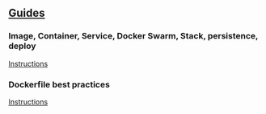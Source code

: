 ## [Guides](https://docs.docker.com/)

### Image, Container, Service, Docker Swarm, Stack, persistence, deploy

[Instructions](GetStarted/Quickstart)

### Dockerfile best practices

[Instructions](DevelopWithDocker/DevelopAppsOnDocker/DevelopImages/BestPractice)
